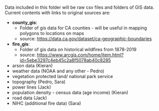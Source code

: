 Data included in this folder will be raw csv files and folders of GIS data. Current contents with links to original sources are:
* **county_gis**: 
  * Folder of gis data for CA counties - will be useful in mapping polygons to locations on maps
  * source: https://data.ca.gov/dataset/ca-geographic-boundaries
* **fire_gis**:
  * Folder of gis data on historical wildfires from 1878-2019
  * source: https://www.arcgis.com/home/item.html?id=5ebe3297c4eb45c2a8f5078ab40c8285
* arson data (Kieran)
* weather data (NOAA and any other - Pedro)
* vegetation protected land/ national park service
* topography (Pedro, Sara)
* power lines (Jack)
* population density - census data (age income) (Kieran)
* road data (Jack)
* NIHC (additional fire data) (Sara)
